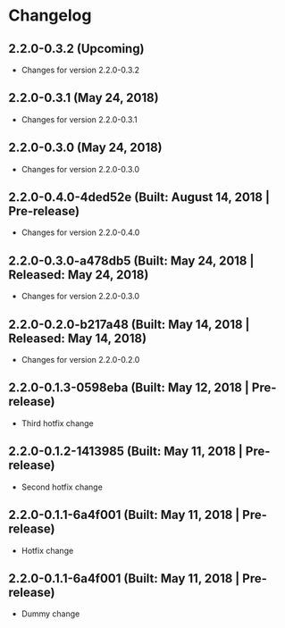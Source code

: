 # Changelog

## 2.2.0-0.3.2 (Upcoming)

* Changes for version 2.2.0-0.3.2

## 2.2.0-0.3.1 (May 24, 2018)

* Changes for version 2.2.0-0.3.1

## 2.2.0-0.3.0 (May 24, 2018)

* Changes for version 2.2.0-0.3.0

## 2.2.0-0.4.0-4ded52e (Built: August 14, 2018 | Pre-release)

* Changes for version 2.2.0-0.4.0

## 2.2.0-0.3.0-a478db5 (Built: May 24, 2018 | Released: May 24, 2018)

* Changes for version 2.2.0-0.3.0

## 2.2.0-0.2.0-b217a48 (Built: May 14, 2018 | Released: May 14, 2018)

* Changes for version 2.2.0-0.2.0

## 2.2.0-0.1.3-0598eba (Built: May 12, 2018 | Pre-release)

* Third hotfix change

## 2.2.0-0.1.2-1413985 (Built: May 11, 2018 | Pre-release)

* Second hotfix change

## 2.2.0-0.1.1-6a4f001 (Built: May 11, 2018 | Pre-release)

* Hotfix change

## 2.2.0-0.1.1-6a4f001 (Built: May 11, 2018 | Pre-release)

* Dummy change

